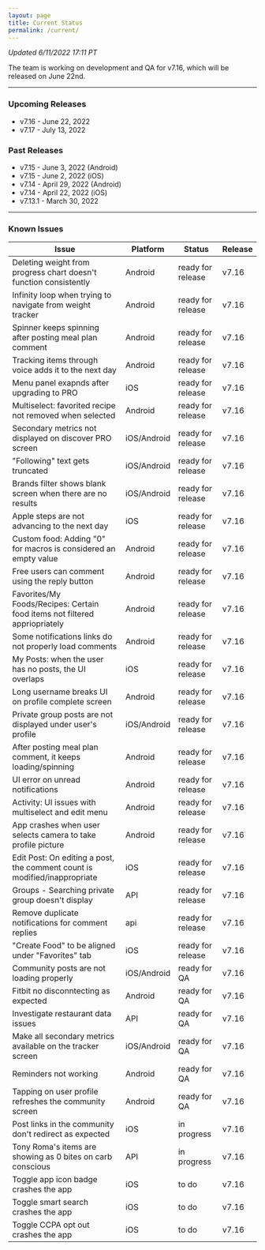 ```yaml
---
layout: page
title: Current Status
permalink: /current/
---
```


_Updated 6/11/2022 17:11 PT_

The team is working on development and QA for v7.16, which will be released on June 22nd.

***

### Upcoming Releases
- v7.16   - June 22, 2022
- v7.17   - July 13, 2022
 
### Past Releases
- v7.15   - June 3, 2022 (Android)
- v7.15   - June 2, 2022 (iOS)
- v7.14   - April 29, 2022 (Android)
- v7.14   - April 22, 2022 (iOS)
- v7.13.1 - March 30, 2022

***

### Known Issues

|Issue                          |Platform   | Status    | Release           |
| ---                           | ---       | ---       | ---               |
|Deleting weight from progress chart doesn't function consistently|Android|ready for release| v7.16|
|Infinity loop when trying to navigate from weight tracker|Android|ready for release| v7.16|
|Spinner keeps spinning after posting meal plan comment|Android|ready for release| v7.16|
|Tracking items through voice adds it to the next day|Android|ready for release| v7.16|
|Menu panel exapnds after upgrading to PRO|iOS|ready for release| v7.16|
|Multiselect: favorited recipe not removed when selected|Android|ready for release| v7.16|
|Secondary metrics not displayed on discover PRO screen|iOS/Android|ready for release| v7.16|
|"Following" text gets truncated|iOS/Android|ready for release| v7.16|
|Brands filter shows blank screen when there are no results|iOS/Android|ready for release| v7.16|
|Apple steps are not advancing to the next day|iOS|ready for release| v7.16|
|Custom food: Adding "0" for macros is considered an empty value|Android|ready for release| v7.16|
|Free users can comment using the reply button |Android|ready for release| v7.16|
|Favorites/My Foods/Recipes: Certain food items not filtered appriopriately|Android|ready for release| v7.16|
|Some notifications links do not properly load comments|Android|ready for release| v7.16|
|My Posts: when the user has no posts, the UI overlaps|iOS|ready for release| v7.16|
|Long username breaks UI on profile complete screen|Android|ready for release| v7.16|
|Private group posts are not displayed under user's profile |iOS/Android|ready for release| v7.16|
|After posting meal plan comment, it keeps loading/spinning|Android|ready for release| v7.16|
|UI error on unread notifications|Android|ready for release| v7.16|
|Activity: UI issues with multiselect and edit menu|Android|ready for release| v7.16|
|App crashes when user selects camera to take profile picture|Android|ready for release| v7.16|
|Edit Post: On editing a post, the comment count is modified/inappropriate|iOS|ready for release| v7.16|
|Groups - Searching private group doesn't display|API|ready for release| v7.16|
|Remove duplicate notifications for comment replies|api|ready for release| v7.16|
|"Create Food" to be aligned under "Favorites" tab|iOS|ready for release| v7.16|
|Community posts are not loading properly|iOS/Android|ready for QA| v7.16|
|Fitbit no disconntecting as expected|Android|ready for QA| v7.16| 
|Investigate restaurant data issues|API|ready for QA| v7.16|
|Make all secondary metrics available on the tracker screen|iOS/Android|ready for QA| v7.16|
|Reminders not working|Android|ready for QA| v7.16|
|Tapping on user profile refreshes the community screen|Android|ready for QA| v7.16|
|Post links in the community don't redirect as expected|iOS|in progress| v7.16|
|Tony Roma's items are showing as 0 bites on carb conscious|API|in progress| v7.16|
|Toggle app icon badge crashes the app|iOS|to do| v7.16|
|Toggle smart search crashes the app|iOS|to do| v7.16|
|Toggle CCPA opt out crashes the app|iOS|to do| v7.16|
